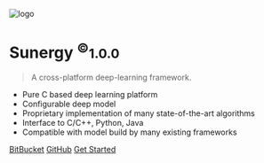 ![logo](_icon.svg)

# Sunergy <sup>&copy;</sup><small>1.0.0</small>

> A cross-platform deep-learning framework.

* Pure C based deep learning platform
* Configurable deep model
* Proprietary implementation of many state-of-the-art algorithms
* Interface to C/C++, Python, Java
* Compatible with model build by many existing frameworks

[BitBucket](https://bitbucket.com/VMaxx/Sunergy/)
[GitHub](https://github.com/VMaxxInc/Sunergy_multiPlatform)
[Get Started](#Sunergy)
